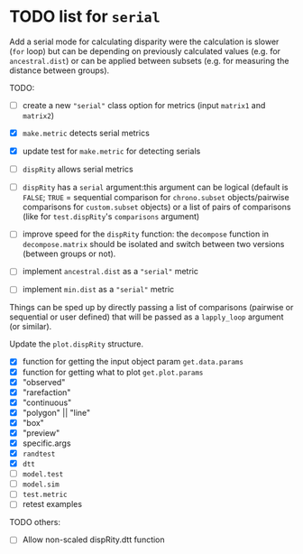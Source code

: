 # TODO list for `serial`


Add a serial mode for calculating disparity were the calculation is slower (`for` loop) but can be depending on previously calculated values (e.g. for `ancestral.dist`) or can be applied between subsets (e.g. for measuring the distance between groups).

TODO:

 - [ ] create a new `"serial"` class option for metrics (input `matrix1` and `matrix2`)
 - [x] `make.metric` detects serial metrics
 - [x] update test for `make.metric` for detecting serials
 - [ ] `dispRity` allows serial metrics
 - [ ] `dispRity` has a `serial` argument:this argument can be logical (default is `FALSE`; `TRUE` = sequential comparison for `chrono.subset` objects/pairwise comparisons for `custom.subset` objects) or a list of pairs of comparisons (like for `test.dispRity`'s `comparisons` argument)
 - [ ] improve speed for the `dispRity` function: the `decompose` function in `decompose.matrix` should be isolated and switch between two versions (between groups or not).

 - [ ] implement `ancestral.dist` as a `"serial"` metric
 - [ ] implement `min.dist` as a `"serial"` metric

Things can be sped up by directly passing a list of comparisons (pairwise or sequential or user defined) that will be passed as a `lapply_loop` argument (or similar).

Update the `plot.dispRity` structure.

* [x] function for getting the input object param `get.data.params`
* [x] function for getting what to plot `get.plot.params`
* [x] "observed"
* [x] "rarefaction"
* [x] "continuous"
* [x] "polygon" || "line"
* [x] "box"
* [x] "preview"
* [x] specific.args
* [x] `randtest`
* [x] `dtt`
* [ ] `model.test`
* [ ] `model.sim`
* [ ] `test.metric`
* [ ] retest examples

TODO others:

 * [ ] Allow non-scaled dispRity.dtt function